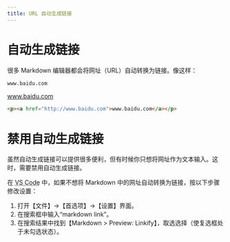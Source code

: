 ```yaml
---
title: URL 自动生成链接
---
```


# 自动生成链接

很多 Markdown 编辑器都会将网址（URL）自动转换为链接。像这样：

```markdown
www.baidu.com
```

<div class='exmp'>
  <div class='exmp-container'>
    <p><a href="http://www.baidu.com">www.baidu.com</a></p>
  </div>
</div>


```html
<p><a href="http://www.baidu.com">www.baidu.com</a></p>
```

# 禁用自动生成链接

虽然自动生成链接可以提供很多便利，但有时候你只想将网址作为文本输入。这时，需要禁用自动生成链接。

在 <abbr title="Visual Studio Code">VS Code</abbr> 中，如果不想将 Markdown 中的网址自动转换为链接，按以下步骤修改设置：

1. 打开【文件】→【首选项】→【设置】界面。
2. 在搜索框中输入“markdown link”。
3. 在搜索结果中找到【Markdown > Preview: Linkify】，取选选择（使复选框处于未勾选状态）。

